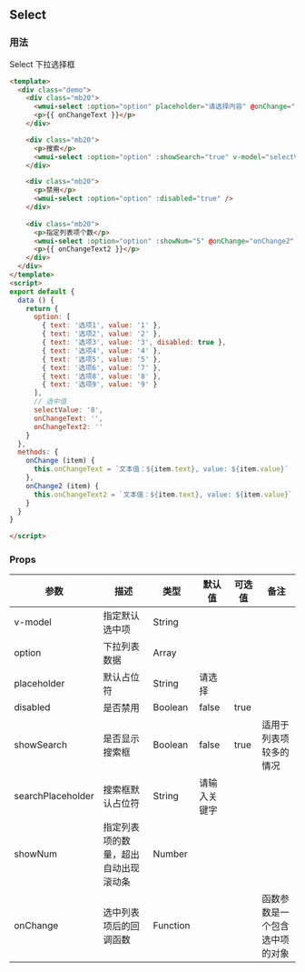 ## Select

### 用法

Select 下拉选择框

```html
<template>
  <div class="demo">
    <div class="mb20">
      <wmui-select :option="option" placeholder="请选择内容" @onChange="onChange" />
      <p>{{ onChangeText }}</p>
    </div>

    <div class="mb20">
      <p>搜索</p>
      <wmui-select :option="option" :showSearch="true" v-model="selectValue" searchPlaceholder="请输入关键字" />
    </div>

    <div class="mb20">
      <p>禁用</p>
      <wmui-select :option="option" :disabled="true" />
    </div>
    
    <div class="mb20">
      <p>指定列表项个数</p>
      <wmui-select :option="option" :showNum="5" @onChange="onChange2" />
      <p>{{ onChangeText2 }}</p>
    </div>
  </div>
</template>
<script>
export default {
  data () {
    return {
      option: [
        { text: '选项1', value: '1' },
        { text: '选项2', value: '2' },
        { text: '选项3', value: '3', disabled: true },
        { text: '选项4', value: '4' },
        { text: '选项5', value: '5' },
        { text: '选项6', value: '7' },
        { text: '选项8', value: '8' },
        { text: '选项9', value: '9' }
      ],
      // 选中值
      selectValue: '8',
      onChangeText: '',
      onChangeText2: ''
    }
  },
  methods: {
    onChange (item) {
      this.onChangeText = `文本值：${item.text}, value: ${item.value}`
    },
    onChange2 (item) {
      this.onChangeText2 = `文本值：${item.text}, value: ${item.value}`
    }
  }
}

</script>
```

### Props

| 参数 | 描述 | 类型 | 默认值 | 可选值 | 备注 |
|------|-----|------|--------|-------| ---- |
| v-model | 指定默认选中项 | String |
| option | 下拉列表数据 | Array |
| placeholder | 默认占位符 | String | 请选择 |
| disabled  | 是否禁用 | Boolean | false | true |
| showSearch | 是否显示搜索框 | Boolean | false | true | 适用于列表项较多的情况 |
| searchPlaceholder | 搜索框默认占位符 | String | 请输入关键字 |
| showNum | 指定列表项的数量，超出自动出现滚动条 | Number |
| onChange | 选中列表项后的回调函数 | Function | | | 函数参数是一个包含选中项的对象|
